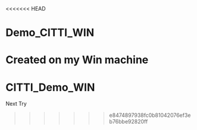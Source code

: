 <<<<<<< HEAD
# Demo_CITTI_WIN
Created on my Win machine
=======
# CITTI_Demo_WIN
Next Try
>>>>>>> e8474897938fc0b81042076ef3eb76bbe92820ff
